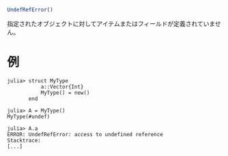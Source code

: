 ```julia
UndefRefError()
```

指定されたオブジェクトに対してアイテムまたはフィールドが定義されていません。

# 例

```jldoctest
julia> struct MyType
           a::Vector{Int}
           MyType() = new()
       end

julia> A = MyType()
MyType(#undef)

julia> A.a
ERROR: UndefRefError: access to undefined reference
Stacktrace:
[...]
```
